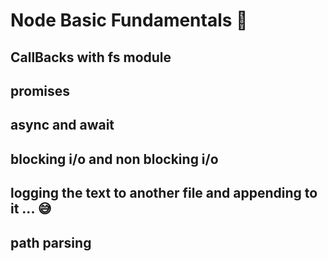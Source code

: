 # Node Basic Fundamentals 🚀
## CallBacks with fs module
## promises 
## async and await
## blocking i/o and non blocking i/o
## logging the text to another file and appending to it ... 😅
## path parsing 